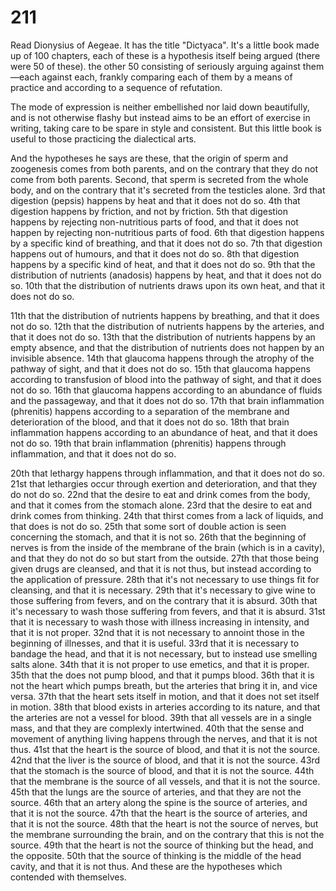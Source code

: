 # 211

Read Dionysius of Aegeae. It has the title "Dictyaca". It's a little book made up of 100 chapters, each of these is a hypothesis itself being argued (there were 50 of these). the other 50 consisting of seriously arguing against them—each against each, frankly comparing each of them by a means of practice and according to a sequence of refutation.

The mode of expression is neither embellished nor laid down beautifully, and is not otherwise flashy but instead aims to be an effort of exercise in writing, taking care to be spare in style and consistent. But this little book is useful to those practicing the dialectical arts.

And the hypotheses he says are these, that the origin of sperm and zoogenesis comes from both parents, and on the contrary that they do not come from both parents. Second, that sperm is secreted from the whole body, and on the contrary that it's secreted from the testicles alone.
3rd that digestion (pepsis) happens by heat and that it does not do so.
4th that digestion happens by friction, and not by friction.
5th that digestion happens by rejecting non-nutritious parts of food, and that it does not happen by rejecting non-nutritious parts of food.
6th that digestion happens by a specific kind of breathing, and that it does not do so.
7th that digestion happens out of humours, and that it does not do so.
8th that digestion happens by a specific kind of heat, and that it does not do so.
9th that the distribution of nutrients (anadosis) happens by heat, and that it does not do so.
10th that the distribution of nutrients draws upon its own heat, and that it does not do so.

11th that the distribution of nutrients happens by breathing, and that it does not do so.
12th that the distribution of nutrients happens by the arteries, and that it does not do so.
13th that the distribution of nutrients happens by an empty absence, and that the distribution of nutrients does not happen by an invisible absence.
14th that glaucoma happens through the atrophy of the pathway of sight, and that it does not do so.
15th that glaucoma happens according to transfusion of blood into the pathway of sight, and that it does not do so.
16th that glaucoma happens according to an abundance of fluids and the passageway, and that it does not do so.
17th that brain inflammation (phrenitis) happens according to a separation of the membrane and deterioration of the blood, and that it does not do so.
18th that brain inflammation happens according to an abundance of heat, and that it does not do so.
19th that brain inflammation (phrenitis) happens through inflammation, and that it does not do so.

20th that lethargy happens through inflammation, and that it does not do so.
21st that lethargies occur through exertion and deterioration, and that they do not do so.
22nd that the desire to eat and drink comes from the body, and that it comes from the stomach alone.
23rd that the desire to eat and drink comes from thinking.
24th that thirst comes from a lack of liquids, and that does is not do so.
25th that some sort of double action is seen concerning the stomach, and that it is not so.
26th that the beginning of nerves is from the inside of the membrane of the brain (which is in a cavity), and that they do not do so but start from the outside.
27th that those being given drugs are cleansed, and that it is not thus, but instead according to the application of pressure.
28th that it's not necessary to use things fit for cleansing, and that it is necessary.
29th that it's necessary to give wine to those suffering from fevers, and on the contrary that it is absurd.
30th that it's necessary to wash those suffering from fevers, and that it is absurd.
31st that it is necessary to wash those with illness increasing in intensity, and that it is not proper.
32nd that it is not necessary to annoint those in the beginning of illnesses, and that it is useful.
33rd that it is necessary to bandage the head, and that it is not necessary, but to instead use smelling salts alone.
34th that it is not proper to use emetics, and that it is proper.
35th that the does not pump blood, and that it pumps blood.
36th that it is not the heart which pumps breath, but the arteries that bring it in, and vice versa.
37th that the heart sets itself in motion, and that it does not set itself in motion.
38th that blood exists in arteries according to its nature, and that the arteries are not a vessel for blood. 
39th that all vessels are in a single mass, and that they are complexly intertwined.
40th that the sense and movement of anything living happens through the nerves, and that it is not thus.
41st that the heart is the source of blood, and that it is not the source.
42nd that the liver is the source of blood, and that it is not the source.
43rd that the stomach is the source of blood, and that it is not the source.
44th that the membrane is the source of all vessels, and that it is not the source.
45th that the lungs are the source of arteries, and that they are not the source.
46th that an artery along the spine is the source of arteries, and that it is not the source.
47th that the heart is the source of arteries, and that it is not the source.
48th that the heart is not the source of nerves, but the membrane surrounding the brain, and on the contrary that this is not the source.
49th that the heart is not the source of thinking but the head, and the opposite.
50th that the source of thinking is the middle of the head cavity, and that it is not thus.
And these are the hypotheses which contended with themselves.
